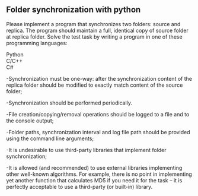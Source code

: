 ## Folder synchronization with python
Please implement a program that synchronizes two folders: source and replica. The
program should maintain a full, identical copy of source folder at replica folder.
Solve the test task by writing a program in one of these programming languages:

Python<br>
C/C++<br>
C#<br>

-Synchronization must be one-way: after the synchronization content of the replica folder should be modified to exactly match content of the source folder;<br>

-Synchronization should be performed periodically.<br>

-File creation/copying/removal operations should be logged to a file and to the console output;<br>

-Folder paths, synchronization interval and log file path should be provided using the command line arguments;<br>

-It is undesirable to use third-party libraries that implement folder synchronization;<br>

-It is allowed (and recommended) to use external libraries implementing other well-known algorithms. For example, there is no point in implementing yet another function that calculates MD5 if you need it for the task – it is perfectly acceptable to use a third-party (or built-in) library.
